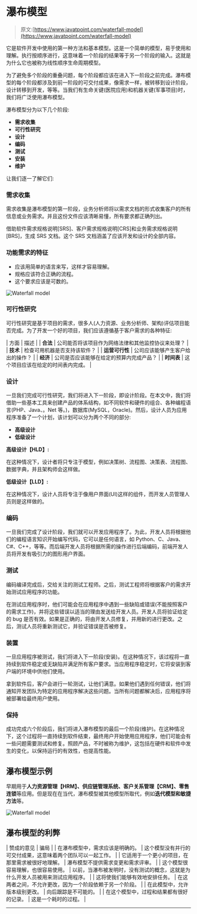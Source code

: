# 瀑布模型

> 原文:[https://www.javatpoint.com/waterfall-model](https://www.javatpoint.com/waterfall-model)

它是软件开发中使用的第一种方法和基本模型。这是一个简单的模型，易于使用和理解。执行按顺序进行，这意味着一个阶段的结果等于另一个阶段的输入。这就是为什么它也被称为线性顺序生命周期模型。

为了避免多个阶段的重叠问题，每个阶段都应该在进入下一阶段之前完成。瀑布模型的每个阶段都涉及到前一阶段的可交付成果，像需求一样，被转移到设计阶段，设计转移到开发，等等。当我们有生命关键(医院应用)和机器关键(军事项目)时，我们将广泛使用瀑布模型。

瀑布模型分为以下几个阶段:

*   **需求收集**
*   **可行性研究**
*   **设计**
*   **编码**
*   **测试**
*   **安装**
*   **维护**

让我们逐一了解它们:

### 需求收集

需求收集是瀑布模型的第一阶段，业务分析师将以需求文档的形式收集客户的所有信息或业务需求。并且这份文件应该清晰易懂，所有要求都正确列出。

借助软件需求规格说明[SRS]、客户需求规格说明[CRS]和业务需求规格说明[BRS]，生成 SRS 文档。这个 SRS 文档涵盖了应该开发和设计的全部内容。

### 功能需求的特征

*   应该用简单的语言来写，这样才容易理解。
*   规格应该符合正确的流程。
*   这个要求应该是可数的。

![Waterfall model](../Images/df1c6f442ea93f06c39efdacbd54dc83.png)

### 可行性研究

可行性研究是基于项目的需求，很多人(人力资源、业务分析师、架构)评估项目能否完成。为了开发一个好的项目，我们应该遵循基于客户需求的各种特征:

| 方面 | 描述 |
| **合法** | 公司能否将该项目作为网络法律和其他监控协议来处理？ |
| **技术** | 检查可用机器是否支持该软件？ |
| **运营可行性** | 公司应该能够产生客户给出的操作？ |
| **经济** | 公司是否应该能够在给定的预算内完成产品？ |
| **时间表** | 这个项目应该在给定的时间表内完成。 |

### 设计

一旦我们完成可行性研究，我们将进入下一阶段，即设计阶段。在本文中，我们将借助一些基本工具来创建产品的体系结构，如不同软件和硬件的组合、各种编程语言(PHP、Java、。Net 等。)，数据库(MySQL，Oracle)。然后，设计人员为应用程序准备了一个计划，该计划可以分为两个不同的部分:

*   **高级设计**
*   **低级设计**

**高级设计【HLD】:**

在这种情况下，设计者将只专注于模型，例如决策树、流程图、决策表、流程图、数据字典，并且架构师会这样做。

**低级设计【LLD】:**

在这种情况下，设计人员将专注于像用户界面(UI)这样的组件，而开发人员管理人员则是这样做的。

### 编码

一旦我们完成了设计阶段，我们就可以开发应用程序了。为此，开发人员将根据他们的编程语言知识开始编写代码，它可以是任何语言，如 Python、C、Java、C#、C++，等等。而后端开发人员将根据所需的操作进行后端编码，前端开发人员将开发有吸引力的图形用户界面。

### 测试

编码编译完成后，交给关注的测试工程师。之后，测试工程师将根据客户的需求开始测试应用程序的功能。

在测试应用程序时，他们可能会在应用程序中遇到一些缺陷或错误(不能按照客户的需求工作)，并将这些错误以适当的理由发送给开发人员。开发人员将验证给定的 bug 是否有效。如果是正确的，将由开发人员修复，并用新的进行更改。之后，测试人员将重新测试它，并验证错误是否被修复。

### 装置

一旦应用程序被测试，我们将进入下一阶段(安装)。在这种情况下，该过程将一直持续到软件稳定或无缺陷并满足所有客户要求。当应用程序稳定时，它将安装到客户端的环境中供他们使用。

拿到软件后，客户会进行一轮测试，让他们满意。如果他们遇到任何错误，他们将通知开发团队为特定的应用程序解决这些问题。当所有问题都解决后，应用程序将被部署给最终用户使用。

### 保持

成功完成六个阶段后，我们将进入瀑布模型的最后一个阶段(维护)。在这种情况下，这个过程将一直持续到软件结束，最终用户开始使用应用程序，他们可能会有一些问题需要测试和修复。照顾产品，不时被称为维护，这包括在硬件和软件中发生的变化，以保持运行的有效性，也提高性能。

## 瀑布模型示例

早期用于**人力资源管理【HRM】、供应链管理系统、客户关系管理【CRM】、零售连锁**等应用。但是现在在当代，瀑布模型被其他模型所取代，例如**迭代模型和敏捷方法**等。

![Waterfall model](../Images/e780269a0d6189a07741cc34ffe1f297.png)

## 瀑布模型的利弊

| 赞成的意见 | 骗局 |
| 在瀑布模型中，需求应该是明确的。 | 这个模型没有并行的可交付成果，这意味着两个团队可以一起工作。 |
| 它适用于一个更小的项目，在那里需求被很好地理解。 | 瀑布模型不提供需求变更和需求评审。 |
| 这个模型很容易理解，也很容易使用。 | 以前，当瀑布被发明时，没有测试的概念，这就是为什么开发人员被用来测试应用程序。 |
| 这将使我们能够有效地安排任务。 | 在这两者之间，不允许更改，因为一个阶段依赖于另一个阶段。 |
| 在此模型中，允许版本级别更改。 | 向后跟踪是不可能的。 |
| 在这个模型中，过程和结果都有很好的记录。 | 这是一个耗时的过程。 |

* * *